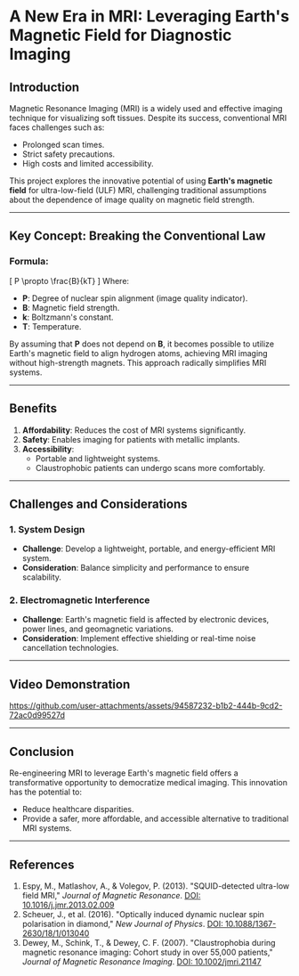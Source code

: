 # A New Era in MRI: Leveraging Earth's Magnetic Field for Diagnostic Imaging

## Introduction
Magnetic Resonance Imaging (MRI) is a widely used and effective imaging technique for visualizing soft tissues. Despite its success, conventional MRI faces challenges such as:
- Prolonged scan times.
- Strict safety precautions.
- High costs and limited accessibility.

This project explores the innovative potential of using **Earth's magnetic field** for ultra-low-field (ULF) MRI, challenging traditional assumptions about the dependence of image quality on magnetic field strength.

---

## Key Concept: Breaking the Conventional Law
### Formula: 
\[
P \propto \frac{B}{kT}
\]
Where:
- **P**: Degree of nuclear spin alignment (image quality indicator).
- **B**: Magnetic field strength.
- **k**: Boltzmann's constant.
- **T**: Temperature.

By assuming that **P** does not depend on **B**, it becomes possible to utilize Earth's magnetic field to align hydrogen atoms, achieving MRI imaging without high-strength magnets. This approach radically simplifies MRI systems.

---

## Benefits
1. **Affordability**: Reduces the cost of MRI systems significantly.
2. **Safety**: Enables imaging for patients with metallic implants.
3. **Accessibility**:
   - Portable and lightweight systems.
   - Claustrophobic patients can undergo scans more comfortably.

---

## Challenges and Considerations

### 1. System Design
- **Challenge**: Develop a lightweight, portable, and energy-efficient MRI system.
- **Consideration**: Balance simplicity and performance to ensure scalability.

### 2. Electromagnetic Interference
- **Challenge**: Earth's magnetic field is affected by electronic devices, power lines, and geomagnetic variations.
- **Consideration**: Implement effective shielding or real-time noise cancellation technologies.

---

## Video Demonstration

https://github.com/user-attachments/assets/94587232-b1b2-444b-9cd2-72ac0d99527d

---

## Conclusion
Re-engineering MRI to leverage Earth's magnetic field offers a transformative opportunity to democratize medical imaging. This innovation has the potential to:
- Reduce healthcare disparities.
- Provide a safer, more affordable, and accessible alternative to traditional MRI systems.

---

## References
1. Espy, M., Matlashov, A., & Volegov, P. (2013). "SQUID-detected ultra-low field MRI," *Journal of Magnetic Resonance*. [DOI: 10.1016/j.jmr.2013.02.009](https://doi.org/10.1016/j.jmr.2013.02.009)
2. Scheuer, J., et al. (2016). "Optically induced dynamic nuclear spin polarisation in diamond," *New Journal of Physics*. [DOI: 10.1088/1367-2630/18/1/013040](https://doi.org/10.1088/1367-2630/18/1/013040)
3. Dewey, M., Schink, T., & Dewey, C. F. (2007). "Claustrophobia during magnetic resonance imaging: Cohort study in over 55,000 patients," *Journal of Magnetic Resonance Imaging*. [DOI: 10.1002/jmri.21147](https://doi.org/10.1002/jmri.21147)
